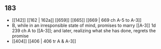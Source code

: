 ## 183
- [[142]] [[162 | 162a]] [[659]] [[665]] [[669 | 669 ch A-5 to A-3]] 
- B, while in an irresponsible state of mind, promises to marry [[A-3]] 1d 239 ch A to [[A-3]]; and later, realizing what she has done, regrets the promise
- [[404]] [[406 | 406 tr A &amp; A-3]] 

